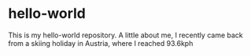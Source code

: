 # hello-world
This is my hello-world repository.
A little about me, I recently came back from a skiing holiday in Austria, where I reached 93.6kph
